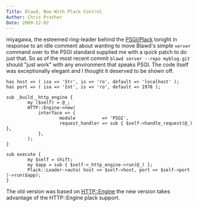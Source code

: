 ```yaml
---
Title: Blawd, Now With Plack Control
Author: Chris Prather
Date: 2009-12-02
---
```


miyagawa, the esteemed ring-leader behind the
[PSGI/Plack](http://plackperl.org/) tonight in response to an idle comment
about wanting to move Blawd's simple `server` command over to the PSGI standard
supplied me with a quick patch to do just that. So as of the most recent commit
`blawd server --repo myblog.git` should "just work" with any environment that
speaks PSGI. The code itself was exceptionally elegant and I thought it
deserved to be shown off.

	has host => ( isa => 'Str', is => 'ro', default => 'localhost' );
	has port => ( isa => 'Int', is => 'ro', default => 1978 );

	sub _build__http_engine {
    		my ($self) = @_;
    		HTTP::Engine->new(
        		interface => {
            			module          => 'PSGI',
            			request_handler => sub { $self->handle_request(@_) },
        		},
    		);
	}

	sub execute {
    		my $self = shift;
    		my $app = sub { $self->_http_engine->run(@_) };
    		Plack::Loader->auto( host => $self->host, port => $self->port )->run($app);
	}

The old version was based on
[HTTP::Engine](http://search.cpan.org/dist/HTTP-Engine) the new version takes
advantage of the HTTP::Engine plack support.
